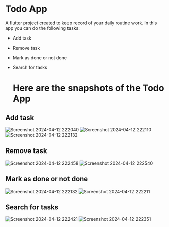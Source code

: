 # Todo App

A flutter project created to keep record of your daily routine work.
In this app you can do the following tasks:

- Add task
- Remove task
- Mark as done or not done
- Search for tasks

  <h1>Here are the snapshots of the Todo App</h1>

  

<h2>Add task</h2>

![Screenshot 2024-04-12 222040](https://github.com/WednesdaySP/Todo-App/assets/122176467/509f8706-29cb-4f4b-ac71-cfde14fc674b)
![Screenshot 2024-04-12 222110](https://github.com/WednesdaySP/Todo-App/assets/122176467/089324e9-5029-4fd9-9c23-2c5bd0215459)
![Screenshot 2024-04-12 222132](https://github.com/WednesdaySP/Todo-App/assets/122176467/13d876a7-79c8-4c52-82b8-4b1541e49bc0)

<h2>Remove task</h2>

![Screenshot 2024-04-12 222458](https://github.com/WednesdaySP/Todo-App/assets/122176467/8a1ca52c-77bf-4d10-99d8-b8dbda56e44d)
![Screenshot 2024-04-12 222540](https://github.com/WednesdaySP/Todo-App/assets/122176467/08e77188-323c-48cc-ae60-fa11bab7d5ab)

<h2>Mark as done or not done</h2>

![Screenshot 2024-04-12 222132](https://github.com/WednesdaySP/Todo-App/assets/122176467/bac96b11-f6ab-41ac-b373-9d440b407a4c)
![Screenshot 2024-04-12 222211](https://github.com/WednesdaySP/Todo-App/assets/122176467/f06125b8-520b-4e06-b004-148d3078ca7a)

<h2>Search for tasks</h2>

![Screenshot 2024-04-12 222421](https://github.com/WednesdaySP/Todo-App/assets/122176467/06856e8c-7354-4255-958d-ee22549871af)
![Screenshot 2024-04-12 222351](https://github.com/WednesdaySP/Todo-App/assets/122176467/24b7f33c-0005-4ca8-a7cc-66e8c65c59c3)
